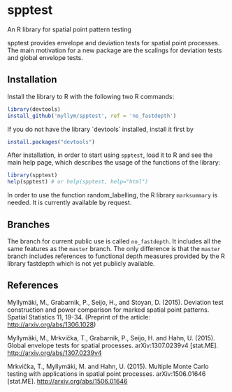 # spptest

An R library for spatial point pattern testing

spptest provides envelope and deviation tests for spatial point processes.
The main motivation for a new package are the scalings for deviation tests
and global envelope tests.

## Installation

Install the library to R with the following two R commands:

```R
library(devtools)
install_github('myllym/spptest', ref = 'no_fastdepth')
```

If you do not have the library ´devtools´ installed, install it first by

```R
install.packages("devtools")
```

After installation, in order to start using `spptest`, load it to R and see
the main help page, which describes the usage of the functions of the library:
```R
library(spptest)
help(spptest) # or help(spptest, help="html")
```

In order to use the function random_labelling, the R library `marksummary` is
needed. It is currently available by request.

## Branches

The branch for current public use is called `no_fastdepth`. It includes all the
same features as the `master` branch. The only difference is that the `master` 
branch includes references to functional depth measures provided by the R 
library fastdepth which is not yet publicly available.

## References

Myllymäki, M., Grabarnik, P., Seijo, H., and Stoyan, D. (2015).
Deviation test construction and power comparison for marked spatial point
patterns. Spatial Statistics 11, 19-34.
(Preprint of the article: http://arxiv.org/abs/1306.1028)

Myllymäki, M., Mrkvička, T., Grabarnik, P., Seijo, H. and Hahn, U. (2015).
Global envelope tests for spatial processes. arXiv:1307.0239v4 [stat.ME].
http://arxiv.org/abs/1307.0239v4

Mrkvička, T., Myllymäki, M. and Hahn, U. (2015).
Multiple Monte Carlo testing with applications in spatial point processes.
arXiv:1506.01646 [stat.ME]. http://arxiv.org/abs/1506.01646

